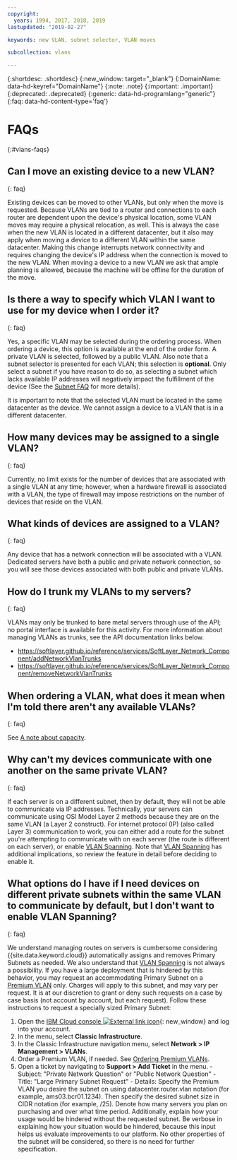 ```yaml
---
copyright:
  years: 1994, 2017, 2018, 2019
lastupdated: "2019-02-27"

keywords: new VLAN, subnet selector, VLAN moves

subcollection: vlans

---
```

{:shortdesc: .shortdesc}
{:new_window: target="_blank"}
{:DomainName: data-hd-keyref="DomainName"}
{:note: .note}
{:important: .important}
{:deprecated: .deprecated}
{:generic: data-hd-programlang="generic"}
{:faq: data-hd-content-type='faq'}

# FAQs
{:#vlans-faqs}


## Can I move an existing device to a new VLAN?
{: faq}

Existing devices can be moved to other VLANs, but only when the move is requested. Because VLANs are tied to a router and connections to each router are dependent upon the device's physical location, some VLAN moves may require a physical relocation, as well. This is always the case when the new VLAN is located in a different datacenter, but it also may apply when moving a device to a different VLAN within the same datacenter. Making this change interrupts network connectivity and requires changing the device's IP address when the connection is moved to the new VLAN. When moving a device to a new VLAN we ask that ample planning is allowed, because the machine will be offline for the duration of the move.


## Is there a way to specify which VLAN I want to use for my device when I order it?
{: faq}

Yes, a specific VLAN may be selected during the ordering process. When ordering a device, this option is available at the end of the order form. A private VLAN is selected, followed by a public VLAN. Also note that a subnet selector is presented for each VLAN; this selection is **optional**. Only select a subnet if you have reason to do so, as selecting a subnet which lacks available IP addresses will negatively impact the fulfillment of the device (See the [Subnet FAQ](/docs/infrastructure/subnets?topic=subnets-subnets-faq) for more details).

It is important to note that the selected VLAN must be located in the same datacenter as the device. We cannot assign a device to a VLAN that is in a different datacenter.


## How many devices may be assigned to a single VLAN?
{: faq}

Currently, no limit exists for the number of devices that are associated with a single VLAN at any time; however, when a hardware firewall is associated with a VLAN, the type of firewall may impose restrictions on the number of devices that
reside on the VLAN.


## What kinds of devices are assigned to a VLAN?
{: faq}

Any device that has a network connection will be associated with a VLAN. Dedicated servers have both a public and private network connection, so you will see those devices associated with both public and private VLANs.

## How do I trunk my VLANs to my servers?
{: faq}

VLANs may only be trunked to bare metal servers through use of the API; no portal interface is available for this activity. 
For more information about managing VLANs as trunks, see the API documentation links below.
* https://softlayer.github.io/reference/services/SoftLayer_Network_Component/addNetworkVlanTrunks
* https://softlayer.github.io/reference/services/SoftLayer_Network_Component/removeNetworkVlanTrunks

## When ordering a VLAN, what does it mean when I'm told there aren't any available VLANs?
{: faq}

See [A note about capacity](/docs/infrastructure/vlans?topic=vlans-getting-started-with-vlans#a-note-about-capacity).


## Why can't my devices communicate with one another on the same private VLAN?
{: faq}

If each server is on a different subnet, then by default, they will not be able to communicate via IP addresses. Technically, your servers can communicate using OSI Model Layer 2 methods because they are on the same VLAN (a Layer 2 construct). For internet protocol (IP) (also called Layer 3) communication to work, you can either add a route for the subnet you're attempting to communicate with on each server (the route is different on each server), or enable [VLAN Spanning](/docs/infrastructure/vlans?topic=vlans-vlan-spanning). Note that [VLAN Spanning](/docs/infrastructure/vlans?topic=vlans-vlan-spanning) has additional implications, so review the feature in detail before deciding to enable it.


## What options do I have if I need devices on different private subnets within the same VLAN to communicate by default, but I don't want to enable VLAN Spanning?
{: faq}

We understand managing routes on servers is cumbersome considering {{site.data.keyword.cloud}} automatically assigns and removes Primary Subnets as needed. We also understand that [VLAN Spanning](/docs/infrastructure/vlans?topic=vlans-vlan-spanning) is not always a possibility. If you have a large deployment that is hindered by this behavior, you may request an accommodating Primary Subnet on a
[Premium VLAN](/docs/infrastructure/vlans?topic=vlans-about-vlans#premium-vlans) only. Charges will apply to this subnet, and may vary per request. It is at our discretion to grant or deny such requests on a case by case basis (not account by account, but each request). Follow these instructions to request a specially sized Primary Subnet:

  1. Open the [IBM Cloud console ![External link icon](../../icons/launch-glyph.svg "External link icon")](https://{DomainName}/){: new_window} and log into your account.
  1. In the menu, select **Classic Infrastructure**. 
  1. In the Classic Infrastructure navigation menu, select **Network > IP Management > VLANs**.
  1. Order a Premium VLAN, if needed. See [Ordering Premium VLANs](/docs/infrastructure/vlans?topic=vlans-ordering-premium-vlans).
  1. Open a ticket by navigating to **Support > Add Ticket** in the menu.
    - Subject: "Private Network Question" or "Public Network Question"
    - Title: "Large Primary Subnet Request"
    - Details: Specify the Premium VLAN you desire the subnet on using datacenter.router.vlan notation (for example, ams03.bcr01.1234). Then specify the desired subnet size in CIDR notation (for example, /25). Denote how many servers you plan on purchasing and over what time period. Additionally, explain how your usage would be hindered without the requested subnet. Be verbose in explaining how your situation would be hindered, because this input helps us evaluate improvements to our platform. No other properties of the subnet will be considered, so there is no need for further specification.

